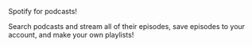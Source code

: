Spotify for podcasts!

Search podcasts and stream all of their episodes, save episodes to your account, and make your own playlists!
